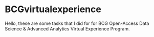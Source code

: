 # BCGvirtualexperience
Hello, these are some tasks that I did for for BCG Open-Access Data Science & Advanced Analytics Virtual Experience Program.
